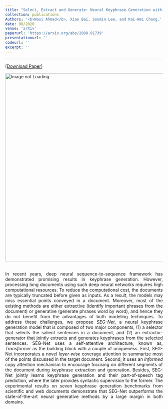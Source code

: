 ```yaml
---
title: "Select, Extract and Generate: Neural Keyphrase Generation with Syntactic Guidance"
collection: publications
Authors: '<b>Wasi Ahmad</b>, Xiao Bai, Soomin Lee, and Kai-Wei Chang.'
date: 08/2020
venue: 'arXiv'
paperurl: 'https://arxiv.org/abs/2008.01739'
presentationurl: ''
codeurl: ''
excerpt: ''
---
```

---
<a href='https://arxiv.org/pdf/2008.01739.pdf' target="_blank">[Download Paper]</a>
<div style='display: flex; justify-content: center;'><img src='https://wasiahmad.github.io/files/publications/2020/seg_net.png' 
alt='Image not Loading' style='height:600px;' align='middle'></div><br>
<p align="justify">
In recent years, deep neural sequence-to-sequence framework has demonstrated promising results in keyphrase 
generation. However, processing long documents using such deep neural networks requires high computational resources. To reduce the computational cost, the 
documents are typically truncated before given as inputs. As a result, the models may miss essential points conveyed in a document. Moreover, most of the 
existing methods are either extractive (identify important phrases from the document) or generative (generate phrases word by word), and hence they do not 
benefit from the advantages of both modeling techniques. To address these challenges, we propose <i>SEG-Net</i>, a neural keyphrase generation model that is 
composed of two major components, (1) a selector that selects the salient sentences in a document, and (2) an extractor-generator that jointly extracts and 
generates keyphrases from the selected sentences. SEG-Net uses a self-attentive architecture, known as, <i>Transformer</i> as the building block with a couple 
of uniqueness. First, SEG-Net incorporates a novel <i>layer-wise</i> coverage attention to summarize most of the points discussed in the target document. 
Second, it uses an <i>informed</i> copy attention mechanism to encourage focusing on different segments of the document during keyphrase extraction and generation. 
Besides, SEG-Net jointly learns keyphrase generation and their part-of-speech tag prediction, where the later provides syntactic supervision to the former. 
The experimental results on seven keyphrase generation benchmarks from scientific and web documents demonstrate that SEG-Net outperforms the state-of-the-art 
neural generative methods by a large margin in both domains.
</p>

